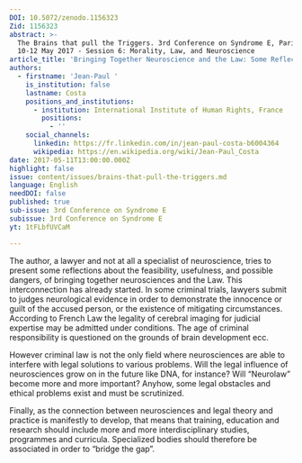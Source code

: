 ```yaml
---
DOI: 10.5072/zenodo.1156323
Zid: 1156323
abstract: >-
  The Brains that pull the Triggers. 3rd Conference on Syndrome E, Paris IAS,
  10-12 May 2017 - Session 6: Morality, Law, and Neuroscience
article_title: 'Bringing Together Neuroscience and the Law: Some Reflections'
authors:
  - firstname: 'Jean-Paul '
    is_institution: false
    lastname: Costa
    positions_and_institutions:
      - institution: International Institute of Human Rights, France
        positions:
          - ''
    social_channels:
      linkedin: https://fr.linkedin.com/in/jean-paul-costa-b6004364
      wikipedia: https://en.wikipedia.org/wiki/Jean-Paul_Costa
date: 2017-05-11T13:00:00.000Z
highlight: false
issue: content/issues/brains-that-pull-the-triggers.md
language: English
needDOI: false
published: true
sub-issue: 3rd Conference on Syndrome E
subissue: 3rd Conference on Syndrome E
yt: 1tFLbfUVCaM

---
```


The author, a lawyer and not at all a specialist of neuroscience, tries to present some reflections about the feasibility, usefulness, and possible dangers, of bringing together neurosciences and the Law. This interconnection has already started. In some criminal trials, lawyers submit to judges neurological evidence in order to demonstrate the innocence or guilt of the accused person, or the existence of mitigating circumstances. According to French Law the legality of cerebral imaging for judicial expertise may be admitted under conditions. The age of criminal responsibility is questioned on the grounds of brain development ecc.

However criminal law is not the only field where neurosciences are able to interfere with legal solutions to various problems. Will the legal influence of neurosciences grow on in the future like DNA, for instance? Will “Neurolaw” become more and more important? Anyhow, some legal obstacles and ethical problems exist and must be scrutinized.

Finally, as the connection between neurosciences and legal theory and practice is manifestly to develop, that means that training, education and research should include more and more interdisciplinary studies, programmes and curricula. Specialized bodies should therefore be associated in order to “bridge the gap”.

<Youtube yt="1tFLbfUVCaM" caption="Bringing Together Neuroscience and the Law: Some Reflections"></Youtube>